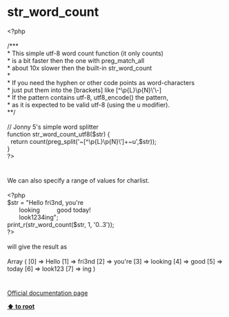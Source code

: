 # str_word_count




<div class="phpcode"><span class="html">
<span class="default">&lt;?php<br><br></span><span class="comment">/***<br> * This simple utf-8 word count function (it only counts) <br> * is a bit faster then the one with preg_match_all<br> * about 10x slower then the built-in str_word_count<br> * <br> * If you need the hyphen or other code points as word-characters<br> * just put them into the [brackets] like [^\p{L}\p{N}\&apos;\-]<br> * If the pattern contains utf-8, utf8_encode() the pattern,<br> * as it is expected to be valid utf-8 (using the u modifier).<br> **/<br><br>// Jonny 5&apos;s simple word splitter<br></span><span class="keyword">function </span><span class="default">str_word_count_utf8</span><span class="keyword">(</span><span class="default">$str</span><span class="keyword">) {<br>&#xA0; return </span><span class="default">count</span><span class="keyword">(</span><span class="default">preg_split</span><span class="keyword">(</span><span class="string">&apos;~[^\p{L}\p{N}\&apos;]+~u&apos;</span><span class="keyword">,</span><span class="default">$str</span><span class="keyword">));<br>}<br></span><span class="default">?&gt;</span>
</span>
</div>
  

#


<div class="phpcode"><span class="html">
We can also specify a range of values for charlist.
<br>
<br><span class="default">&lt;?php
<br>$str </span><span class="keyword">= </span><span class="string">&quot;Hello fri3nd, you&apos;re
<br>&#xA0; &#xA0; &#xA0;&#xA0; looking&#xA0; &#xA0; &#xA0; &#xA0; &#xA0; good today! 
<br>&#xA0; &#xA0; &#xA0;&#xA0; look1234ing&quot;</span><span class="keyword">;
<br></span><span class="default">print_r</span><span class="keyword">(</span><span class="default">str_word_count</span><span class="keyword">(</span><span class="default">$str</span><span class="keyword">, </span><span class="default">1</span><span class="keyword">, </span><span class="string">&apos;0..3&apos;</span><span class="keyword">));
<br></span><span class="default">?&gt;
<br></span>
<br>will give the result as 
<br>
<br>Array ( [0] =&gt; Hello [1] =&gt; fri3nd [2] =&gt; you&apos;re [3] =&gt; looking [4] =&gt; good [5] =&gt; today [6] =&gt; look123 [7] =&gt; ing )</span>
</div>
  

#

[Official documentation page](https://www.php.net/manual/en/function.str-word-count.php)

**[⬆ to root](/)**